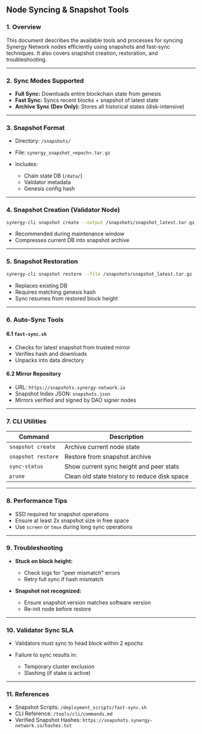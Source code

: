 ## Node Syncing & Snapshot Tools

### 1. Overview

This document describes the available tools and processes for syncing Synergy Network nodes efficiently using snapshots and fast-sync techniques. It also covers snapshot creation, restoration, and troubleshooting.

---

### 2. Sync Modes Supported

* **Full Sync:** Downloads entire blockchain state from genesis
* **Fast Sync:** Syncs recent blocks + snapshot of latest state
* **Archive Sync (Dev Only):** Stores all historical states (disk-intensive)

---

### 3. Snapshot Format

* Directory: `/snapshots/`
* File: `synergy_snapshot_<epoch>.tar.gz`
* Includes:

  * Chain state DB (`/data/`)
  * Validator metadata
  * Genesis config hash

---

### 4. Snapshot Creation (Validator Node)

```bash
synergy-cli snapshot create --output /snapshots/snapshot_latest.tar.gz
```

* Recommended during maintenance window
* Compresses current DB into snapshot archive

---

### 5. Snapshot Restoration

```bash
synergy-cli snapshot restore --file /snapshots/snapshot_latest.tar.gz
```

* Replaces existing DB
* Requires matching genesis hash
* Sync resumes from restored block height

---

### 6. Auto-Sync Tools

#### 6.1 `fast-sync.sh`

* Checks for latest snapshot from trusted mirror
* Verifies hash and downloads
* Unpacks into data directory

#### 6.2 Mirror Repository

* URL: `https://snapshots.synergy-network.io`
* Snapshot Index JSON: `snapshots.json`
* Mirrors verified and signed by DAO signer nodes

---

### 7. CLI Utilities

| Command            | Description                                  |
| ------------------ | -------------------------------------------- |
| `snapshot create`  | Archive current node state                   |
| `snapshot restore` | Restore from snapshot archive                |
| `sync-status`      | Show current sync height and peer stats      |
| `prune`            | Clean old state history to reduce disk space |

---

### 8. Performance Tips

* SSD required for snapshot operations
* Ensure at least 2x snapshot size in free space
* Use `screen` or `tmux` during long sync operations

---

### 9. Troubleshooting

* **Stuck on block height:**

  * Check logs for "peer mismatch" errors
  * Retry full sync if hash mismatch
* **Snapshot not recognized:**

  * Ensure snapshot version matches software version
  * Re-init node before restore

---

### 10. Validator Sync SLA

* Validators must sync to head block within 2 epochs
* Failure to sync results in:

  * Temporary cluster exclusion
  * Slashing (if stake is active)

---

### 11. References

* Snapshot Scripts: `/deployment_scripts/fast-sync.sh`
* CLI Reference: `/tools/cli/commands.md`
* Verified Snapshot Hashes: `https://snapshots.synergy-network.io/hashes.txt`
